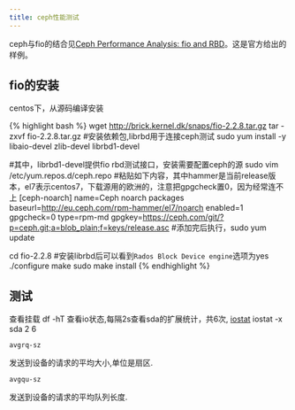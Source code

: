 ```yaml
---
title: ceph性能测试
---
```


ceph与fio的结合见[Ceph Performance Analysis: fio and RBD](https://telekomcloud.github.io/ceph/2014/02/26/ceph-performance-analysis_fio_rbd.html)。这是官方给出的样例。

fio的安装
---
centos下，从源码编译安装

{% highlight bash %}
wget http://brick.kernel.dk/snaps/fio-2.2.8.tar.gz
tar -zxvf fio-2.2.8.tar.gz
#安装依赖包,librbd用于连接ceph测试
sudo yum install -y libaio-devel zlib-devel librbd1-devel

#其中，librbd1-devel提供fio rbd测试接口，安装需要配置ceph的源
sudo vim /etc/yum.repos.d/ceph.repo
#粘贴如下内容，其中hammer是当前release版本，el7表示centos7，下载源用的欧洲的，注意把gpgcheck置0，因为经常连不上
[ceph-noarch]
name=Ceph noarch packages
baseurl=http://eu.ceph.com/rpm-hammer/el7/noarch
enabled=1
gpgcheck=0
type=rpm-md
gpgkey=https://ceph.com/git/?p=ceph.git;a=blob_plain;f=keys/release.asc
#添加完后执行，sudo yum update

cd fio-2.2.8
#安装librbd后可以看到`Rados Block Device engine`选项为yes
./configure
make
sudo make install
{% endhighlight %}


测试
---

查看挂载
df -hT
查看io状态,每隔2s查看sda的扩展统计，共6次,
[iostat](http://blog.csdn.net/zhangjay/article/details/6656771)
iostat -x sda 2 6

    avgrq-sz
  发送到设备的请求的平均大小,单位是扇区.

    avgqu-sz
  发送到设备的请求的平均队列长度.
